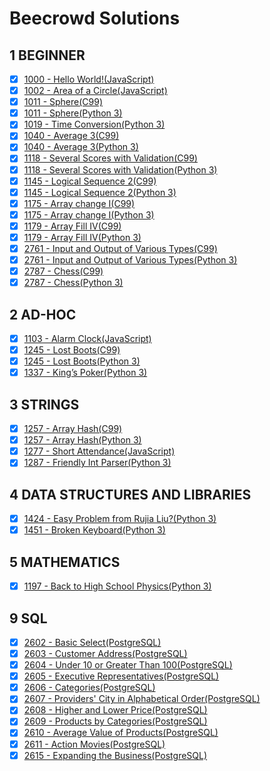 # Beecrowd Solutions

## 1 BEGINNER

- [x] [1000 - Hello World!(JavaScript)](https://github.com/renansilva15/beecrowd-solutions/blob/master/1-beginner/1000.js)
- [x] [1002 - Area of a Circle(JavaScript)](https://github.com/renansilva15/beecrowd-solutions/blob/master/1-beginner/1002.js)
- [x] [1011 - Sphere(C99)](https://github.com/renansilva15/beecrowd-solutions/blob/master/1-beginner/1011.c)
- [x] [1011 - Sphere(Python 3)](https://github.com/renansilva15/beecrowd-solutions/blob/master/1-beginner/1011.py)
- [x] [1019 - Time Conversion(Python 3)](https://github.com/renansilva15/beecrowd-solutions/blob/master/1-beginner/1019.py)
- [x] [1040 - Average 3(C99)](https://github.com/renansilva15/beecrowd-solutions/blob/master/1-beginner/1040.c)
- [x] [1040 - Average 3(Python 3)](https://github.com/renansilva15/beecrowd-solutions/blob/master/1-beginner/1040.py)
- [x] [1118 - Several Scores with Validation(C99)](https://github.com/renansilva15/beecrowd-solutions/blob/master/1-beginner/1118.c)
- [x] [1118 - Several Scores with Validation(Python 3)](https://github.com/renansilva15/beecrowd-solutions/blob/master/1-beginner/1118.py)
- [x] [1145 - Logical Sequence 2(C99)](https://github.com/renansilva15/beecrowd-solutions/blob/master/1-beginner/1145.c)
- [x] [1145 - Logical Sequence 2(Python 3)](https://github.com/renansilva15/beecrowd-solutions/blob/master/1-beginner/1145.py)
- [x] [1175 - Array change I(C99)](https://github.com/renansilva15/beecrowd-solutions/blob/master/1-beginner/1175.c)
- [x] [1175 - Array change I(Python 3)](https://github.com/renansilva15/beecrowd-solutions/blob/master/1-beginner/1175.py)
- [x] [1179 - Array Fill IV(C99)](https://github.com/renansilva15/beecrowd-solutions/blob/master/1-beginner/1179.c)
- [x] [1179 - Array Fill IV(Python 3)](https://github.com/renansilva15/beecrowd-solutions/blob/master/1-beginner/1179.py)
- [x] [2761 - Input and Output of Various Types(C99)](https://github.com/renansilva15/beecrowd-solutions/blob/master/1-beginner/2761.c)
- [x] [2761 - Input and Output of Various Types(Python 3)](https://github.com/renansilva15/beecrowd-solutions/blob/master/1-beginner/2761.py)
- [x] [2787 - Chess(C99)](https://github.com/renansilva15/beecrowd-solutions/blob/master/1-beginner/2787.c)
- [x] [2787 - Chess(Python 3)](https://github.com/renansilva15/beecrowd-solutions/blob/master/1-beginner/2787.py)

## 2 AD-HOC

- [x] [1103 - Alarm Clock(JavaScript)](https://github.com/renansilva15/beecrowd-solutions/blob/master/2-ad-hoc/1103.js)
- [x] [1245 - Lost Boots(C99)](https://github.com/renansilva15/beecrowd-solutions/blob/master/2-ad-hoc/1245.c)
- [x] [1245 - Lost Boots(Python 3)](https://github.com/renansilva15/beecrowd-solutions/blob/master/2-ad-hoc/1245.py)
- [x] [1337 - King’s Poker(Python 3)](https://github.com/renansilva15/beecrowd-solutions/blob/master/2-ad-hoc/1337.py)

## 3 STRINGS

- [x] [1257 - Array Hash(C99)](https://github.com/renansilva15/beecrowd-solutions/blob/master/3-strings/1257.c)
- [x] [1257 - Array Hash(Python 3)](https://github.com/renansilva15/beecrowd-solutions/blob/master/3-strings/1257.py)
- [x] [1277 - Short Attendance(JavaScript)](https://github.com/renansilva15/beecrowd-solutions/blob/master/2-ad-hoc/1277.js)
- [x] [1287 - Friendly Int Parser(Python 3)](https://github.com/renansilva15/beecrowd-solutions/blob/master/3-strings/1287.py)

## 4 DATA STRUCTURES AND LIBRARIES

- [x] [1424 - Easy Problem from Rujia Liu?(Python 3)](https://github.com/renansilva15/beecrowd-solutions/blob/master/4-data-structures-and-libraries/1424.py)
- [x] [1451 - Broken Keyboard(Python 3)](https://github.com/renansilva15/beecrowd-solutions/blob/master/4-data-structures-and-libraries/1451.py)

## 5 MATHEMATICS

- [x] [1197 - Back to High School Physics(Python 3)](https://github.com/renansilva15/beecrowd-solutions/blob/master/5-mathematics/1197.py)

## 9 SQL

- [x] [2602 - Basic Select(PostgreSQL)](https://github.com/renansilva15/beecrowd-solutions/blob/master/9-sql/2602.sql)
- [x] [2603 - Customer Address(PostgreSQL)](https://github.com/renansilva15/beecrowd-solutions/blob/master/9-sql/2603.sql)
- [x] [2604 - Under 10 or Greater Than 100(PostgreSQL)](https://github.com/renansilva15/beecrowd-solutions/blob/master/9-sql/2604.sql)
- [x] [2605 - Executive Representatives(PostgreSQL)](https://github.com/renansilva15/beecrowd-solutions/blob/master/9-sql/2605.sql)
- [x] [2606 - Categories(PostgreSQL)](https://github.com/renansilva15/beecrowd-solutions/blob/master/9-sql/2606.sql)
- [x] [2607 - Providers' City in Alphabetical Order(PostgreSQL)](https://github.com/renansilva15/beecrowd-solutions/blob/master/9-sql/2607.sql)
- [x] [2608 - Higher and Lower Price(PostgreSQL)](https://github.com/renansilva15/beecrowd-solutions/blob/master/9-sql/2608.sql)
- [x] [2609 - Products by Categories(PostgreSQL)](https://github.com/renansilva15/beecrowd-solutions/blob/master/9-sql/2609.sql)
- [x] [2610 - Average Value of Products(PostgreSQL)](https://github.com/renansilva15/beecrowd-solutions/blob/master/9-sql/2610.sql)
- [x] [2611 - Action Movies(PostgreSQL)](https://github.com/renansilva15/beecrowd-solutions/blob/master/9-sql/2611.sql)
- [x] [2615 - Expanding the Business(PostgreSQL)](https://github.com/renansilva15/beecrowd-solutions/blob/master/9-sql/2615.sql)